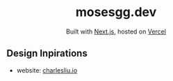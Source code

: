 <h1 align="center">
mosesgg.dev
</h1>
<p align="center">
   Built with <a href="https://www.nextjs.org/" target="_blank">Next.js</a>, hosted on <a href="https://www.vercel.com/" target="_blank">Vercel</a>
</p>

## Design Inpirations

- website: [charlesliu.io](https://www.charlesliu.io/)
